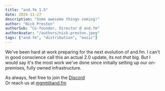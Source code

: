 ```yaml
---
title: "and.fm 1.5"
date: 2024-11-27
description: "Some awesome things coming!"
author: "Nick Preston"
authorSub: "Co-founder, Director @ and.fm"
authorAvatar: "/authors/nick-preston.jpeg"
tags: ["and.fm", "distribution", "music"]
---
```


We've been hard at work preparing for the next evolution of and.fm. I can't in good conscience call this an actual 2.0 update, its not _that_ big. But I would say it's the most work we've done since initially setting up our on-premises, fully owned infrastructure.

As always, feel free to join the [Discord](https://and.fm/discord)  
Or reach us at [mgmt@and.fm](mailto:mgmt@and.fm)

